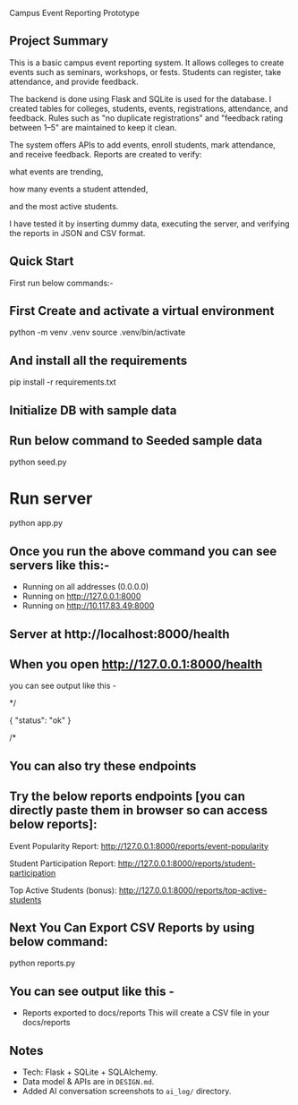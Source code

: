 Campus Event Reporting Prototype

## Project Summary

This is a basic campus event reporting system. It allows colleges to create events such as seminars, workshops, or fests. Students can register, take attendance, and provide feedback.

The backend is done using Flask and SQLite is used for the database. I created tables for colleges, students, events, registrations, attendance, and feedback. Rules such as "no duplicate registrations" and "feedback rating between 1–5" are maintained to keep it clean.

The system offers APIs to add events, enroll students, mark attendance, and receive feedback. Reports are created to verify:

what events are trending,

how many events a student attended,

and the most active students.

I have tested it by inserting dummy data, executing the server, and verifying the reports in JSON and CSV format.

## Quick Start

First run below commands:-

## First Create and activate a virtual environment
python -m venv .venv
source .venv/bin/activate

## And install all the requirements
pip install -r requirements.txt

## Initialize DB with sample data
## Run below command to Seeded sample data
python seed.py

# Run server
python app.py

## Once you run the above command you can see servers like this:-
 * Running on all addresses (0.0.0.0)
 * Running on http://127.0.0.1:8000
 * Running on http://10.117.83.49:8000
## Server at http://localhost:8000/health

## When you open http://127.0.0.1:8000/health
you can see output like this -

*/

{
  "status": "ok"
}

/*


## You can also try these endpoints

## Try the below reports endpoints [you can directly paste them in browser so can access below reports]:

Event Popularity Report:
http://127.0.0.1:8000/reports/event-popularity

Student Participation Report:
http://127.0.0.1:8000/reports/student-participation

Top Active Students (bonus):
http://127.0.0.1:8000/reports/top-active-students


## Next You Can Export CSV Reports by using below command:
python reports.py
## You can see output like this - 
- Reports exported to docs/reports
This will create a CSV file in your docs/reports


## Notes
- Tech: Flask + SQLite + SQLAlchemy.
- Data model & APIs are in `DESIGN.md`.
- Added AI conversation screenshots to `ai_log/` directory.
